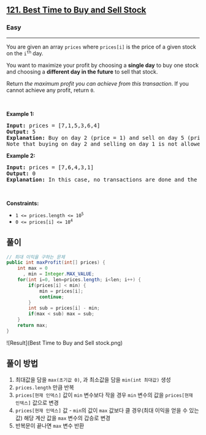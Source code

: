 <h2><a href="https://leetcode.com/problems/best-time-to-buy-and-sell-stock/">121. Best Time to Buy and Sell Stock</a></h2><h3>Easy</h3><hr><div><p>You are given an array <code>prices</code> where <code>prices[i]</code> is the price of a given stock on the <code>i<sup>th</sup></code> day.</p>

<p>You want to maximize your profit by choosing a <strong>single day</strong> to buy one stock and choosing a <strong>different day in the future</strong> to sell that stock.</p>

<p>Return <em>the maximum profit you can achieve from this transaction</em>. If you cannot achieve any profit, return <code>0</code>.</p>

<p>&nbsp;</p>
<p><strong class="example">Example 1:</strong></p>

<pre><strong>Input:</strong> prices = [7,1,5,3,6,4]
<strong>Output:</strong> 5
<strong>Explanation:</strong> Buy on day 2 (price = 1) and sell on day 5 (price = 6), profit = 6-1 = 5.
Note that buying on day 2 and selling on day 1 is not allowed because you must buy before you sell.
</pre>

<p><strong class="example">Example 2:</strong></p>

<pre><strong>Input:</strong> prices = [7,6,4,3,1]
<strong>Output:</strong> 0
<strong>Explanation:</strong> In this case, no transactions are done and the max profit = 0.
</pre>

<p>&nbsp;</p>
<p><strong>Constraints:</strong></p>

<ul>
	<li><code>1 &lt;= prices.length &lt;= 10<sup>5</sup></code></li>
	<li><code>0 &lt;= prices[i] &lt;= 10<sup>4</sup></code></li>
</ul>
</div>

## 풀이

```java
// 최대 이익을 구하는 문제
public int maxProfit(int[] prices) {
    int max = 0
      , min = Integer.MAX_VALUE;
    for(int i=0, len=prices.length; i<len; i++) {
        if(prices[i] < min) {
            min = prices[i];
            continue;
        }
        int sub = prices[i] - min;
        if(max < sub) max = sub;
    }
    return max;
}
```

![Result](Best Time to Buy and Sell stock.png)

## 풀이 방법
1. 최대값을 담을 `max(초기값 0)`, 과 최소값을 담을 `min(int 최대값)` 생성
2. `prices.length` 만큼 반복
3. `prices[현재 인덱스]` 값이 `min` 변수보다 작을 경우 `min` 변수의 값을 `prices[현재 인덱스]` 값으로 변경
4. `prices[현재 인덱스]` 값 - `min`의 값이 `max` 값보다 클 경우(최대 이익을 얻을 수 있는 값) 해당 계산 값을 `max` 변수의 갑승로 변경
5. 반복문이 끝나면 `max` 변수 반환